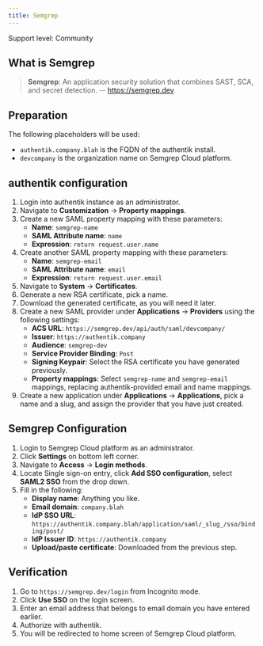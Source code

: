 ```yaml
---
title: Semgrep
---
```


<span class="badge badge--secondary">Support level: Community</span>

## What is Semgrep

> **Semgrep**: An application security solution that combines SAST, SCA, and secret detection.
> -- https://semgrep.dev

## Preparation

The following placeholders will be used:

-   `authentik.company.blah` is the FQDN of the authentik install.
-   `devcompany` is the organization name on Semgrep Cloud platform.

## authentik configuration

1. Login into authentik instance as an administrator.
2. Navigate to **Customization** -> **Property mappings**.
3. Create a new SAML property mapping with these parameters:
    - **Name**: `semgrep-name`
    - **SAML Attribute name**: `name`
    - **Expression**: `return request.user.name`
4. Create another SAML property mapping with these parameters:
    - **Name**: `semgrep-email`
    - **SAML Attribute name**: `email`
    - **Expression**: `return request.user.email`
5. Navigate to **System** -> **Certificates**.
6. Generate a new RSA certificate, pick a name.
7. Download the generated certificate, as you will need it later.
8. Create a new SAML provider under **Applications** -> **Providers** using the following settings:
    - **ACS URL**: `https://semgrep.dev/api/auth/saml/devcompany/`
    - **Issuer**: `https://authentik.company`
    - **Audience**: `semgrep-dev`
    - **Service Provider Binding**: `Post`
    - **Signing Keypair**: Select the RSA certificate you have generated previously.
    - **Property mappings**: Select `semgrep-name` and `semgrep-email` mappings, replacing authentik-provided email and name mappings.
9. Create a new application under **Applications** -> **Applications**, pick a name and a slug, and assign the provider that you have just created.

## Semgrep Configuration

1. Login to Semgrep Cloud platform as an administrator.
2. Click **Settings** on bottom left corner.
3. Navigate to **Access** -> **Login methods**.
4. Locate Single sign-on entry, click **Add SSO configuration**, select **SAML2 SSO** from the drop down.
5. Fill in the following:
    - **Display name**: Anything you like.
    - **Email domain**: `company.blah`
    - **IdP SSO URL**: `https://authentik.company.blah/application/saml/_slug_/sso/binding/post/`
    - **IdP Issuer ID**: `https://authentik.company`
    - **Upload/paste certificate**: Downloaded from the previous step.

## Verification

1. Go to `https://semgrep.dev/login` from Incognito mode.
2. Click **Use SSO** on the login screen.
3. Enter an email address that belongs to email domain you have entered earlier.
4. Authorize with authentik.
5. You will be redirected to home screen of Semgrep Cloud platform.
